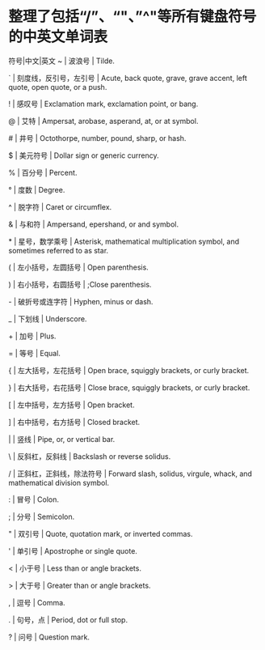 # 整理了包括“/”、“\"、”^"等所有键盘符号的中英文单词表
符号|中文|英文
~ | 波浪号 | Tilde.

\` | 刻度线，反引号，左引号 | Acute, back quote, grave, grave accent, left quote, open quote, or a push.

\! | 感叹号 | Exclamation mark, exclamation point, or bang.

@ | 艾特 | Ampersat, arobase, asperand, at, or at symbol.

\# | 井号 | Octothorpe, number, pound, sharp, or hash.

$ | 美元符号 | Dollar sign or generic currency.

% | 百分号 | Percent.

°	| 度数 | Degree.

^	| 脱字符	| Caret or circumflex.

&	| 与和符	| Ampersand, epershand, or and symbol.

\*	| 星号，数学乘号	| Asterisk, mathematical multiplication symbol, and sometimes referred to as star.

(	| 左小括号，左圆括号	| Open parenthesis.

)	| 右小括号，右圆括号	| ;Close parenthesis.

\-	| 破折号或连字符	| Hyphen, minus or dash.

\_	| 下划线	| Underscore.

\+	| 加号	| Plus.

\=	| 等号	| Equal. 

\{	| 左大括号，左花括号	| Open brace, squiggly brackets, or curly bracket.

\}	| 右大括号，右花括号	| Close brace, squiggly brackets, or curly bracket.

\[	| 左中括号，左方括号	| Open bracket.

\]	| 右中括号，右方括号	| Closed bracket.

|		| 竖线	| Pipe, or, or vertical bar.

\\	| 反斜杠，反斜线	| Backslash or reverse solidus.

/		| 正斜杠，正斜线，除法符号	| Forward slash, solidus, virgule, whack, and mathematical division symbol.

:	| 冒号	| Colon.

;	| 分号	| Semicolon.

"	| 双引号	| Quote, quotation mark, or inverted commas.

'	| 单引号	| Apostrophe or single quote.

<	| 小于号	| Less than or angle brackets.

\>	| 大于号	| Greater than or angle brackets.

,	| 逗号	| Comma.

\.	| 句号，点	| Period, dot or full stop.

?	| 问号	| Question mark.
